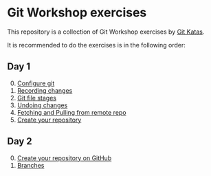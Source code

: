 # Git Workshop exercises

This repository is a collection of Git Workshop exercises by [Git Katas](https://github.com/eficode-academy/git-katas).


It is recommended to do the exercises is in the following order:
## Day 1

0. [Configure git](configure-git/README.md)
1. [Recording changes](exercises/recording_changes.exercise.md) 
2. [Git file stages](exercises/git_file_stages.exercise.md)
3. [Undoing changes](exercises/undoing_changes.exercise.md) 
4. [Fetching and Pulling from remote repo](exercises/fetch_and_pull.exercise.md)
5. [Create your repository](exercises/start_new_github_repo.exercise.md)

## Day 2
0. [Create your repository on GitHub](exercises/create_new_github_repo.exercise.md)
1. [Branches](exercises/branching.exercise.md)